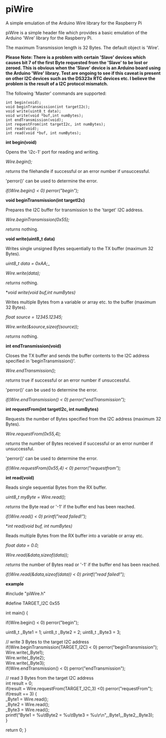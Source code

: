 # piWire
 A simple emulation of the Arduino Wire library for the Raspberry Pi

piWire is a simple header file which provides a basic emulation of the Arduino 'Wire' library for the Raspberry Pi.

The maximum Transmission length is 32 Bytes. The default object is 'Wire'.

**Please Note: There is a problem with certain 'Slave' devices which causes bit 7 of the first Byte requested from the 'Slave' to be lost or zeroed. This is obvious when the 'Slave' device is an Arduino board using the Arduino 'Wire' library. Test are ongoing to see if this caveat is present on other I2C devices such as the DS323x RTC devices etc. I believe the problem is the result of a I2C protocol mismatch.**

The following 'Master' commands are supported:

	int begin(void);
	void beginTransmission(int targetI2c);
	void write(uint8_t data);
	void write(void *buf,int numBytes);
	int endTransmission(void);
	int requestFrom(int targetI2c, int numBytes);
	int read(void);
	int read(void *buf, int numBytes);
	
**int begin(void)**

Opens the 'i2c-1' port for reading and writing.

*Wire.begin();*

*returns* the filehandle if successful or an error number if unsuccessful.

'perror()' can be used to determine the error.

*if(Wire.begin() < 0) perror("begin");*

**void beginTransmission(int targetI2c)**

Prepares the I2C buffer for transmission to the 'target' I2C address.

*Wire.beginTransmission(0x55);*

*returns* nothing.

**void write(uint8_t data)**

Writes single unsigned Bytes sequentially to the TX buffer (maximum 32 Bytes).

*uint8_t data = 0xAA;*_

*Wire.write(data);*

*returns* nothing.

**void write(void *buf,int numBytes)**

Writes multiple Bytes from a variable or array etc. to the buffer (maximum 32 Bytes).

*float source = 12345.12345;*

*Wire.write(&source,sizeof(source));*

*returns* nothing.

**int endTransmission(void)**

Closes the TX buffer and sends the buffer contents to the I2C address specified in 'beginTransmission()'.

*Wire.endTransmission();*

*returns* true if successful or an error number if unsuccessful.

'perror()' can be used to determine the error.

*if(Wire.endTransmission() < 0) perror("endTransmission");*

**int requestFrom(int targetI2c, int numBytes)**

Requests the number of Bytes specified from the I2C address (maximum 32 Bytes).

*Wire.requestFrom(0x55,4);*

*returns* the number of Bytes received if successful or an error number if unsuccessful.

'perror()' can be used to determine the error.

*if(Wire.requestFrom(0x55,4) < 0) perror("requestfrom");*

**int read(void)**

Reads single sequential Bytes from the RX buffer.

*uint8_t myByte = Wire.read();*

*returns* the Byte read or '-1' if the buffer end has been reached.

*if(Wire.read() < 0) printf("read failed!");*

**int read(void *buf, int numBytes)**

Reads multiple Bytes from the RX buffer into a variable or array etc.

*float data = 0.0;*

*Wire.read(&data,sizeof(data));*

*returns* the number of Bytes read or '-1' if the buffer end has been reached.

*if(Wire.read(&data,sizeof(data)) < 0) printf("read failed!");*

**example**

\#include "piWire.h"

\#define TARGET_I2C 0x55

int main() {

if(Wire.begin() < 0) perror("begin");

uint8_t _Byte1 = 1;
uint8_t _Byte2 = 2;
uint8_t _Byte3 = 3;

// write 3 Bytes to the target I2C address  
if(Wire.beginTransmission(TARGET_I2C) < 0) perror("beginTransmission");  
Wire.write(_Byte1);  
Wire.write(_Byte2);  
Wire.write(_Byte3);  
if(Wire.endTransmission() < 0) perror("endTransmission");  

// read 3 Bytes from the target I2C address  
int result = 0;  
if(result = Wire.requestFrom(TARGET_I2C,3) <0) perror("requestFrom");  
if(result == 3) {  
\_Byte1 = Wire.read();  
\_Byte2 = Wire.read();  
\_Byte3 = Wire.read();  
printf("Byte1 = %u\tByte2 = %u\tByte3 = %u\r\n",\_Byte1,\_Byte2,\_Byte3);  
}  

return 0;
}
